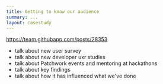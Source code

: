```yaml
---
title: Getting to know our audience
summary: ...
layout: casestudy
---
```


https://team.githubapp.com/posts/28353

- talk about new user survey
- talk about new developer uxr studies
- talk about Patchwork events and mentoring at hackathons
- talk about key findings
- talk about how it has influenced what we've done
